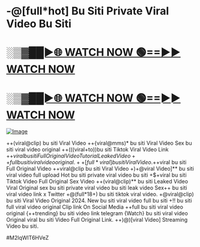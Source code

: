 # -@[full*hot] Bu Siti Private Viral Video Bu Siti


<h1><a href="https://happiness-bro.blogspot.com/2024/12/refhttpsviralvideotrending.html" rel="nofollow">░▒▓██►🌐 WATCH NOW 🟢==►► WATCH NOW</a></h1>




<h1><a href="https://happiness-bro.blogspot.com/2024/12/refhttpsviralvideotrending.html" rel="nofollow">░▒▓██►🌐 WATCH NOW 🟢==►► WATCH NOW</a></h1>




[![Image](https://github.com/user-attachments/assets/ff3b7bd4-415c-4ca3-a6c8-b1f096193c29)](https://happiness-bro.blogspot.com/2024/12/refhttpsviralvideotrending.html)





























++(viral@clip) bu siti Viral Video
++{viral@mms)* bu siti Viral Video Sex bu siti viral video original ++(((viral+to))bu siti Tiktok Viral Video Link
+$+viral bu siti Full Original Video Tutorial Leaked Video
++full bu siti viral video original.
++[full*viral] bu siti Viral Video. +$+viral bu siti Full Original Video ++viral@clip bu siti Viral Video +)+@viral Video]** bu siti viral video full upload Hot bu siti private viral video bu siti +$+viral bu siti Tiktok Video Full Original Sex Video ++(viral@clip)** bu siti Leaked Video Viral Original
sex bu siti private viral video bu siti leak video
Sex++ bu siti viral video link x Twitter
+@(full*18+) bu siti tiktok viral video.
+@viral@clip) bu siti Viral Video Original 2024. New bu siti viral video full bu siti
+!! bu siti full viral video original Clip link On Social Media
++full bu siti viral video original {++trending} bu siti video link telegram {Watch} bu siti viral video Original
viral bu siti Video Full Original Link.
++)@)[viral Video] Streaming Video bu siti.


#M2lqWIT6HVeZ
